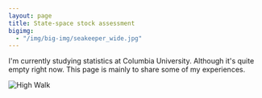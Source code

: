 ```yaml
---
layout: page
title: State-space stock assessment
bigimg:
  - "/img/big-img/seakeeper_wide.jpg"
---
```


I'm currently studying statistics at Columbia University. Although it's quite empty right now. This page is mainly to share some of my experiences.

![High Walk](img/big-img/highwalk.png)